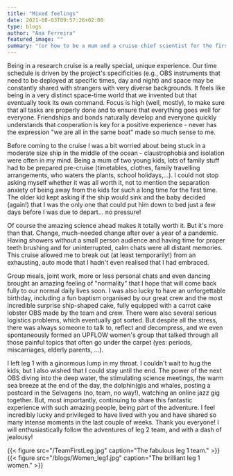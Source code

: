```yaml
---
title: "Mixed feelings"
date: 2021-08-03T09:57:26+02:00
type: blogs
author: "Ana Ferreira"
featured_image: ""
summary: "(or how to be a mum and a cruise chief scientist for the first time)"
---
```


Being in a research cruise is a really special, unique experience. Our time schedule is driven by the project's specificities (e.g., OBS instruments that need to be deployed at specific times, day and night) and space may be constantly shared with strangers with very diverse backgrounds. It feels like being in a very distinct space-time world that we invented but that eventually took its own command. Focus is high (well, mostly), to make sure that all tasks are properly done and to ensure that everything goes well for everyone. Friendships and bonds naturally develop and everyone quickly understands that cooperation is key for a positive experience - never has the expression "we are all in the same boat" made so much sense to me.

Before coming to the cruise I was a bit worried about being stuck in a moderate size ship in the middle of the ocean - claustrophobia and isolation were often in my mind. Being a mum of two young kids, lots of family stuff had to be prepared pre-cruise (timetables, clothes, family travelling arrangements, who waters the plants, school holidays,...). I could not stop asking myself whether it was all worth it, not to mention the separation anxiety of being away from the kids for such a long time for the first time. The older kid kept asking if the ship would sink and the baby decided (again!) that I was the only one that could put him down to bed just a few days before I was due to depart... no pressure!

Of course the amazing science ahead makes it totally worth it. But it's more than that. Change, much-needed change after over a year of a pandemic. Having showers without a small person audience and having time for proper teeth brushing and for uninterrupted, calm chats were all distant memories. This cruise allowed me to break out (at least temporarily!) from an exhausting, auto mode that I hadn't even realised that I had embraced.

Group meals, joint work, more or less personal chats and even dancing brought an amazing feeling of "normality" that I hope that will come back fully to our normal daily lives soon. I was also lucky to have an unforgettable birthday, including a fun baptism organised by our great crew and the most incredible surprise ship-shaped cake, fully equipped with a carrot cake lobster OBS made by the team and crew. There were also several serious logistics problems, which eventually got sorted. But despite all the stress, there was always someone to talk to, reflect and decompress, and we even spontaneously formed an UPFLOW women's group that talked through all those painful topics that often go under the carpet (yes: periods, miscarriages, elderly parents, ...).

I left leg 1 with a ginormous lump in my throat. I couldn't wait to hug the kids, but I also wished that I could stay until the end. The power of the next OBS diving into the deep water, the stimulating science meetings, the warm sea breeze at the end of the day, the dolphin(g)s and whales, posting a postcard in the Selvagens (no, team, no way!), watching an online jazz gig together. But, most importantly, continuing to share this fantastic experience with such amazing people, being part of the adventure. I feel incredibly lucky and privileged to have lived with you and have shared so many intense moments in the last couple of weeks. Thank you everyone! I will enthusiastically follow the adventures of leg 2 team, and with a dash of jealousy!

{{< figure src="/TeamFirstLeg.jpg" caption="The fabulous leg 1 team." >}}
{{< figure src="/blogs/Women_leg1.jpg" caption="The brilliant leg 1 women." >}}

